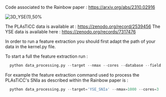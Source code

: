 Code associated to the Rainbow paper : https://arxiv.org/abs/2310.02916

![3D_YSE(1),50%](https://github.com/erusseil/Rainbow/assets/79919110/050acdfa-2087-4d46-9a1d-5316c60f3338)

The PLAsTiCC data is available at : https://zenodo.org/record/2539456
The YSE data is available here : https://zenodo.org/records/7317476

In order to run a feature extraction you should first adapt the path of your data in the kernel.py file.

To start a full the feature extraction run :

```python
  python data_processing.py --target --nmax --cores --database --field --band_wavelength
```
For example the feature extraction command used to process the PLAsTiCC's SNIa as described within the Rainbow paper is :

```python
  python data_processing.py --target='YSE_SNIa' --nmax=1000 --cores=3  --database='YSE' --field='wfd' --band_wavelength='integrate' 
```
